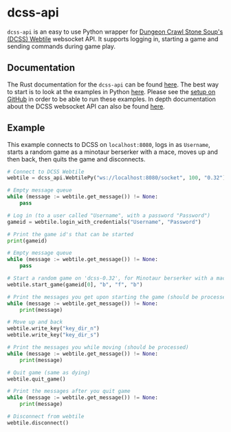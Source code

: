 # dcss-api

`dcss-api` is an easy to use Python wrapper for [Dungeon Crawl Stone Soup's (DCSS) Webtile](https://crawl.develz.org/) websocket API. It supports logging in, starting a game and sending commands during game play.


## Documentation

The Rust documentation for the `dcss-api` can be found [here](https://docs.rs/dcss-api/latest/dcss_api/index.html). The best way to start is to look at the examples in Python [here](https://github.com/EricFecteau/dcss-api/tree/main/dcss-api-python/examples). Please see the [setup on GitHub](https://github.com/EricFecteau/dcss-api?tab=readme-ov-file#server--testing) in order to be able to run these examples. In depth documentation about the DCSS websocket API can also be found [here](https://ericfecteau.ca/dcss-api-docs/).

## Example

This example connects to DCSS on `localhost:8080`, logs in as `Username`, starts a random game as a minotaur berserker with a mace, moves up and then back, then quits the game and disconnects.

```Python
# Connect to DCSS Webtile
webtile = dcss_api.WebtilePy("ws://localhost:8080/socket", 100, "0.32")

# Empty message queue
while (message := webtile.get_message()) != None:
    pass

# Log in (to a user called "Username", with a password "Password")
gameid = webtile.login_with_credentials("Username", "Password")

# Print the game id's that can be started
print(gameid)

# Empty message queue
while (message := webtile.get_message()) != None:
    pass

# Start a random game on 'dcss-0.32', for Minotaur berserker with a mace.
webtile.start_game(gameid[0], "b", "f", "b")

# Print the messages you get upon starting the game (should be processed)
while (message := webtile.get_message()) != None:
    print(message)

# Move up and back
webtile.write_key("key_dir_n")
webtile.write_key("key_dir_s")

# Print the messages you while moving (should be processed)
while (message := webtile.get_message()) != None:
    print(message)

# Quit game (same as dying)
webtile.quit_game()

# Print the messages after you quit game
while (message := webtile.get_message()) != None:
    print(message)

# Disconnect from webtile
webtile.disconnect()
```